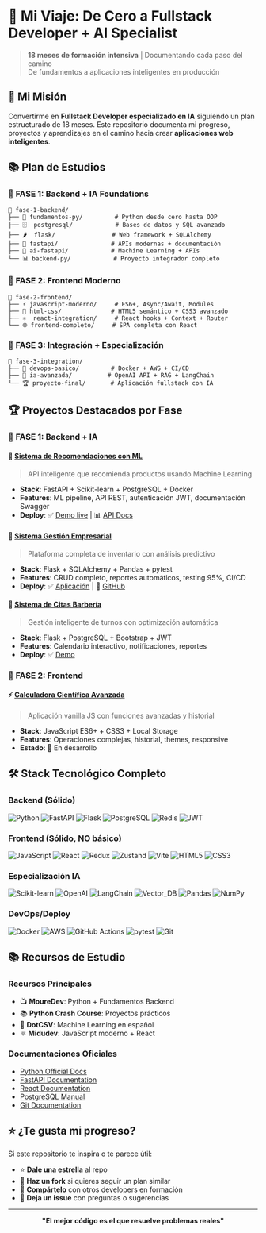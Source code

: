 # 🚀 Mi Viaje: De Cero a Fullstack Developer + AI Specialist

> **18 meses de formación intensiva** | Documentando cada paso del camino  
> De fundamentos a aplicaciones inteligentes en producción

## 🎯 Mi Misión

Convertirme en **Fullstack Developer especializado en IA** siguiendo un plan estructurado de 18 meses. Este repositorio documenta mi progreso, proyectos y aprendizajes en el camino hacia crear **aplicaciones web inteligentes**.

## 📚 Plan de Estudios

### 🔧 **FASE 1: Backend + IA Foundations** 
```
📂 fase-1-backend/
├── 🐍 fundamentos-py/         # Python desde cero hasta OOP
├── 🗄️  postgresql/            # Bases de datos y SQL avanzado  
├── 🌶️  flask/                # Web framework + SQLAlchemy
├── 🚀 fastapi/               # APIs modernas + documentación
├── 🤖 ai-fastapi/            # Machine Learning + APIs
└── 📊 backend-py/            # Proyecto integrador completo
```

### 🎨 **FASE 2: Frontend Moderno** 
```
📂 fase-2-frontend/
├── ⚡ javascript-moderno/     # ES6+, Async/Await, Modules
├── 🎨 html-css/              # HTML5 semántico + CSS3 avanzado
├── ⚛️  react-integration/     # React hooks + Context + Router
└── 🌐 frontend-completo/     # SPA completa con React
```

### 🔗 **FASE 3: Integración + Especialización** 
```
📂 fase-3-integration/
├── 🐳 devops-basico/         # Docker + AWS + CI/CD
├── 🧠 ia-avanzada/          # OpenAI API + RAG + LangChain
└── 🏆 proyecto-final/       # Aplicación fullstack con IA
```

## 🏆 Proyectos Destacados por Fase

### 🔧 **FASE 1: Backend + IA**

#### 🤖 **[Sistema de Recomendaciones con ML](./fase-1-backend/ai-fastapi/)**
> API inteligente que recomienda productos usando Machine Learning
- **Stack**: FastAPI + Scikit-learn + PostgreSQL + Docker
- **Features**: ML pipeline, API REST, autenticación JWT, documentación Swagger
- **Deploy**: ✅ [Demo live](https://demo-link.com) | 📊 [API Docs](https://api-docs-link.com)

#### 💼 **[Sistema Gestión Empresarial](./fase-1-backend/backend-py/)**
> Plataforma completa de inventario con análisis predictivo
- **Stack**: Flask + SQLAlchemy + Pandas + pytest
- **Features**: CRUD completo, reportes automáticos, testing 95%, CI/CD
- **Deploy**: ✅ [Aplicación](https://app-link.com) | 🔗 [GitHub](https://github.com/repo)

#### 🏪 **[Sistema de Citas Barbería](./fase-1-backend/flask/)**
> Gestión inteligente de turnos con optimización automática
- **Stack**: Flask + PostgreSQL + Bootstrap + JWT
- **Features**: Calendario interactivo, notificaciones, reportes
- **Deploy**: ✅ [Demo](https://barberia-demo.com)

### 🎨 **FASE 2: Frontend** 

#### ⚡ **[Calculadora Científica Avanzada](./fase-2-frontend/javascript-moderno/)**
> Aplicación vanilla JS con funciones avanzadas y historial
- **Stack**: JavaScript ES6+ + CSS3 + Local Storage
- **Features**: Operaciones complejas, historial, themes, responsive
- **Estado**: 🔄 En desarrollo

## 🛠️ Stack Tecnológico Completo

### **Backend (Sólido)**
![Python](https://img.shields.io/badge/-Python_Avanzado-3776AB?style=flat-square&logo=python&logoColor=white)
![FastAPI](https://img.shields.io/badge/-FastAPI-009688?style=flat-square&logo=fastapi&logoColor=white)
![Flask](https://img.shields.io/badge/-Flask-000000?style=flat-square&logo=flask&logoColor=white)
![PostgreSQL](https://img.shields.io/badge/-PostgreSQL-336791?style=flat-square&logo=postgresql&logoColor=white)
![Redis](https://img.shields.io/badge/-Redis-DC382D?style=flat-square&logo=redis&logoColor=white)
![JWT](https://img.shields.io/badge/-JWT-000000?style=flat-square&logo=jsonwebtokens&logoColor=white)

### **Frontend (Sólido, NO básico)**
![JavaScript](https://img.shields.io/badge/-JavaScript_ES6+-F7DF1E?style=flat-square&logo=javascript&logoColor=black)
![React](https://img.shields.io/badge/-React_+_Hooks-61DAFB?style=flat-square&logo=react&logoColor=black)
![Redux](https://img.shields.io/badge/-Redux-764ABC?style=flat-square&logo=redux&logoColor=white)
![Zustand](https://img.shields.io/badge/-Zustand-FF6B35?style=flat-square&logoColor=white)
![Vite](https://img.shields.io/badge/-Vite-646CFF?style=flat-square&logo=vite&logoColor=white)
![HTML5](https://img.shields.io/badge/-HTML5_Semántico-E34F26?style=flat-square&logo=html5&logoColor=white)
![CSS3](https://img.shields.io/badge/-CSS3_Responsive-1572B6?style=flat-square&logo=css3&logoColor=white)

### **Especialización IA**
![Scikit-learn](https://img.shields.io/badge/-Scikit_Learn-F7931E?style=flat-square&logo=scikit-learn&logoColor=white)
![OpenAI](https://img.shields.io/badge/-OpenAI_API-412991?style=flat-square&logo=openai&logoColor=white)
![LangChain](https://img.shields.io/badge/-LangChain-1C3C3C?style=flat-square&logoColor=white)
![Vector_DB](https://img.shields.io/badge/-Vector_Databases-FF6B6B?style=flat-square&logoColor=white)
![Pandas](https://img.shields.io/badge/-Pandas-150458?style=flat-square&logo=pandas&logoColor=white)
![NumPy](https://img.shields.io/badge/-NumPy-013243?style=flat-square&logo=numpy&logoColor=white)

### **DevOps/Deploy**
![Docker](https://img.shields.io/badge/-Docker-2496ED?style=flat-square&logo=docker&logoColor=white)
![AWS](https://img.shields.io/badge/-AWS_Básico-232F3E?style=flat-square&logo=amazon-aws&logoColor=white)
![GitHub Actions](https://img.shields.io/badge/-CI/CD_Automation-2088FF?style=flat-square&logo=github-actions&logoColor=white)
![pytest](https://img.shields.io/badge/-Testing-0A9EDC?style=flat-square&logo=pytest&logoColor=white)
![Git](https://img.shields.io/badge/-Git-F05032?style=flat-square&logo=git&logoColor=white)

## 📚 Recursos de Estudio

### **Recursos Principales**
- 📺 **MoureDev**: Python + Fundamentos Backend 
- 📚 **Python Crash Course**: Proyectos prácticos
- 🧠 **DotCSV**: Machine Learning en español
- ⚛️ **Midudev**: JavaScript moderno + React

### **Documentaciones Oficiales**
- [Python Official Docs](https://docs.python.org/es/)
- [FastAPI Documentation](https://fastapi.tiangolo.com/es/)
- [React Documentation](https://es.react.dev/)
- [PostgreSQL Manual](https://www.postgresql.org/docs/)
- [Git Documentation](https://git-scm.com/doc)

## ⭐ ¿Te gusta mi progreso?

Si este repositorio te inspira o te parece útil:
- ⭐ **Dale una estrella** al repo
- 🍴 **Haz un fork** si quieres seguir un plan similar  
- 📢 **Compártelo** con otros developers en formación
- 💬 **Deja un issue** con preguntas o sugerencias

---

<div align="center">
  
  **"El mejor código es el que resuelve problemas reales"**

</div>
